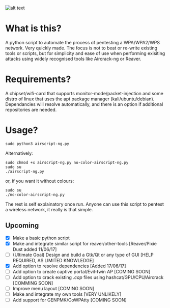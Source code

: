 ![alt text](https://ih1.redbubble.net/image.263868795.0181/stf,small,600x600-c,0,0,1000,1000.u2.jpg)
# What is this?
A python script to automate the process of pentesting a WPA/WPA2/WPS network. Very quickly made. The focus is not to beat or re-write existing tools or scripts, but for simplicity and ease of use when performing exisiting attacks using widely recognised tools like Aircrack-ng or Reaver.  

# Requirements?
A chipset/wifi-card that supports monitor-mode/packet-injection and some distro of linux that uses the apt package manager (kali/ubuntu/debian). Dependancies will resolve automatically, and there is an option if additional repositories are needed.

# Usage?
```
sudo python3 airscript-ng.py
```
Alternatively: 
```
sudo chmod +x airscript-ng.py no-color-airscript-ng.py
sudo su
./airscript-ng.py
```
or, if you want it without colours:
```
sudo su
./no-color-airscript-ng.py
```
The rest is self explainatory once run. Anyone can use this script to pentest a wireless network, it really is that simple.

## Upcoming
- [x] Make a basic python script
- [x] Make and integrate similar script for reaver/other-tools [Reaver/Pixie Dust added 11/06/17]
- [ ] (Ultimate Goal) Design and build a Gtk/Qt or any type of GUI [HELP REQUIRED, AS LIMITED KNOWLEDGE]
- [x] Add option to resolve dependencies [Added 17/06/17]
- [ ] Add option to create captive portal/Evil-twin AP [COMING SOON]
- [ ] Add option to crack existing *.cap* files using hashcat/GPU/CPU/Aircrack [COMMING SOON]
- [ ] Improve menu layout [COMING SOON]
- [ ] Make and integrate my own tools [VERY UNLIKELY]
- [ ] Add support for GENPMK/CoWPAtty [COMING SOON]
